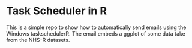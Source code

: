 # Task Scheduler in R

This is a simple repo to show how to automatically send emails using the Windows taskschedulerR. The email embeds a ggplot of some data take from the NHS-R datasets.